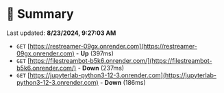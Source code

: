 # 📖 Summary
Last updated: **8/23/2024, 9:27:03 AM**

- `GET` [https://restreamer-09gx.onrender.com](https://restreamer-09gx.onrender.com) - **Up** (397ms)
- `GET` [https://filestreambot-b5k6.onrender.com/](https://filestreambot-b5k6.onrender.com/) - **Down** (237ms)
- `GET` [https://jupyterlab-python3-12-3.onrender.com](https://jupyterlab-python3-12-3.onrender.com) - **Down** (186ms)

